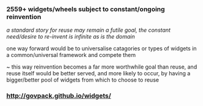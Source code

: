 ### 2559+ widgets/wheels subject to constant/ongoing reinvention

_a standard story for reuse may remain a futile goal, the constant need/desire to re-invent is infinite as is the domain_

one way forward would be to universalise catagories or types of widgets in a common/universal framework and compete them 

~ this way reinvention becomes a far more worthwhile goal than reuse, and reuse itself would be better served, and more likely to occur, by having a bigger/better pool of widgets from which to choose to reuse

### http://govpack.github.io/widgets/


